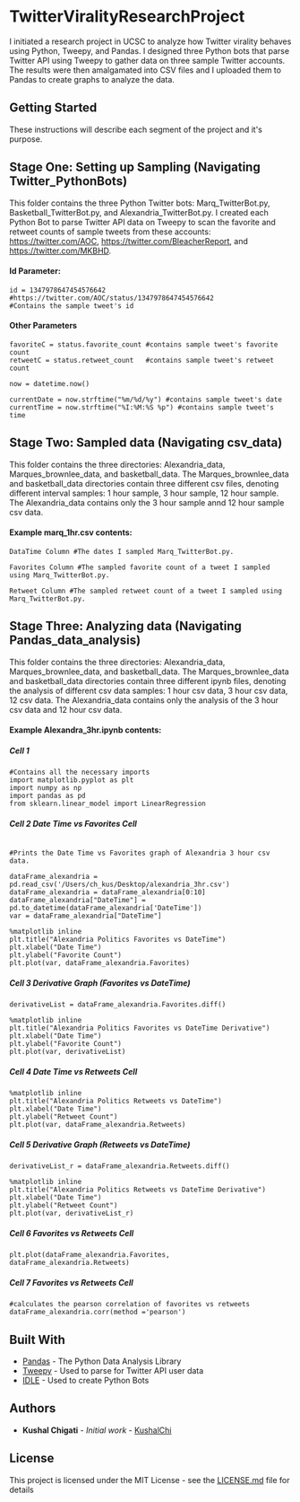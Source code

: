 # TwitterViralityResearchProject

I initiated a research project in UCSC to analyze how Twitter virality behaves using Python, Tweepy, and Pandas.
I designed three Python bots that parse Twitter API using Tweepy to gather data on three sample Twitter accounts.
The results were then amalgamated into CSV files and I uploaded them to Pandas to create graphs to analyze the data.


## Getting Started

These instructions will describe each segment of the project and it's purpose.

## Stage One: Setting up Sampling (Navigating Twitter_PythonBots)

This folder contains the three Python Twitter bots: Marq_TwitterBot.py, Basketball_TwitterBot.py, and Alexandria_TwitterBot.py. I created each Python Bot to parse Twitter API data on Tweepy to scan the favorite and retweet counts of sample tweets from these accounts: https://twitter.com/AOC, https://twitter.com/BleacherReport, and https://twitter.com/MKBHD. 

#### Id Parameter:
```
id = 1347978647454576642 #https://twitter.com/AOC/status/1347978647454576642
#Contains the sample tweet's id
```

#### Other Parameters
```
favoriteC = status.favorite_count #contains sample tweet's favorite count
retweetC = status.retweet_count   #contains sample tweet's retweet count
            
now = datetime.now()

currentDate = now.strftime("%m/%d/%y") #contains sample tweet's date
currentTime = now.strftime("%I:%M:%S %p") #contains sample tweet's time
```

## Stage Two: Sampled data (Navigating csv_data)

This folder contains the three directories: Alexandria_data, Marques_brownlee_data, and basketball_data. The Marques_brownlee_data and basketball_data directories contain three different csv files, denoting different interval samples: 1 hour sample, 3 hour sample, 12 hour sample. The  Alexandria_data contains only the 3 hour sample annd 12 hour sample csv data. 

#### Example marq_1hr.csv contents:
```
DataTime Column #The dates I sampled Marq_TwitterBot.py.

Favorites Column #The sampled favorite count of a tweet I sampled using Marq_TwitterBot.py.

Retweet Column #The sampled retweet count of a tweet I sampled using Marq_TwitterBot.py.
```

## Stage Three: Analyzing data (Navigating Pandas_data_analysis)

This folder contains the three directories: Alexandria_data, Marques_brownlee_data, and basketball_data. The Marques_brownlee_data and basketball_data directories contain three different ipynb files, denoting the analysis of different csv data samples: 1 hour csv data, 3 hour csv data, 12 csv data. The  Alexandria_data contains only the analysis of the 3 hour csv data and 12 hour csv data. 

#### Example Alexandra_3hr.ipynb contents:

##### Cell 1
```
#Contains all the necessary imports
import matplotlib.pyplot as plt
import numpy as np
import pandas as pd
from sklearn.linear_model import LinearRegression
```

##### Cell 2 Date Time vs Favorites Cell
```

#Prints the Date Time vs Favorites graph of Alexandria 3 hour csv data.

dataFrame_alexandria = pd.read_csv('/Users/ch_kus/Desktop/alexandria_3hr.csv')
dataFrame_alexandria = dataFrame_alexandria[0:10]
dataFrame_alexandria["DateTime"] = pd.to_datetime(dataFrame_alexandria['DateTime'])
var = dataFrame_alexandria["DateTime"]

%matplotlib inline
plt.title("Alexandria Politics Favorites vs DateTime")
plt.xlabel("Date Time")
plt.ylabel("Favorite Count")
plt.plot(var, dataFrame_alexandria.Favorites)
```

##### Cell 3 Derivative Graph (Favorites vs DateTime)
```
derivativeList = dataFrame_alexandria.Favorites.diff()

%matplotlib inline
plt.title("Alexandria Politics Favorites vs DateTime Derivative")
plt.xlabel("Date Time")
plt.ylabel("Favorite Count")
plt.plot(var, derivativeList)
```

##### Cell 4 Date Time vs Retweets Cell
```
%matplotlib inline
plt.title("Alexandria Politics Retweets vs DateTime")
plt.xlabel("Date Time")
plt.ylabel("Retweet Count")
plt.plot(var, dataFrame_alexandria.Retweets)
```
##### Cell 5 Derivative Graph (Retweets vs DateTime)
```
derivativeList_r = dataFrame_alexandria.Retweets.diff()

%matplotlib inline
plt.title("Alexandria Politics Retweets vs DateTime Derivative")
plt.xlabel("Date Time")
plt.ylabel("Retweet Count")
plt.plot(var, derivativeList_r)
```
##### Cell 6 Favorites vs Retweets Cell
```
plt.plot(dataFrame_alexandria.Favorites, dataFrame_alexandria.Retweets)
```
##### Cell 7 Favorites vs Retweets Cell
```
#calculates the pearson correlation of favorites vs retweets
dataFrame_alexandria.corr(method ='pearson')
```

## Built With

* [Pandas](https://pypi.org/project/pandas/) - The Python Data Analysis Library 
* [Tweepy](https://www.tweepy.org/) - Used to parse for Twitter API user data
* [IDLE](https://docs.python.org/3/library/idle.html) - Used to create Python Bots

## Authors

* **Kushal Chigati** - *Initial work* - [KushalChi](https://github.com/KushalChi)

## License

This project is licensed under the MIT License - see the [LICENSE.md](LICENSE.md) file for details
